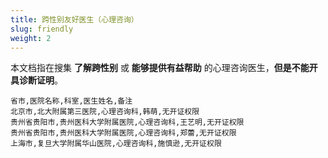 ```yaml
---
title: 跨性别友好医生（心理咨询）
slug: friendly
weight: 2
---
```


本文档指在搜集 **了解跨性别** 或 **能够提供有益帮助** 的心理咨询医生，**但是不能开具诊断证明**。

<!-- 表格按拼音排序以便于目视筛选 -->

```csv
省市,医院名称,科室,医生姓名,备注
北京市,北大附属第三医院,心理咨询科,韩萌,无开证权限
贵州省贵阳市,贵州医科大学附属医院,心理咨询科,王艺明,无开证权限
贵州省贵阳市,贵州医科大学附属医院,心理咨询科,郑蕾,无开证权限
上海市,复旦大学附属华山医院,心理咨询科,施慎逊,无开证权限
```
